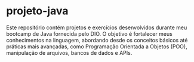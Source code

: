 # projeto-java

Este repositório contém projetos e exercícios desenvolvidos durante meu bootcamp de Java fornecida pelo DIO. O objetivo é fortalecer meus conhecimentos na linguagem, abordando desde os conceitos básicos até práticas mais avançadas, como Programação Orientada a Objetos (POO), manipulação de arquivos, bancos de dados e APIs.

